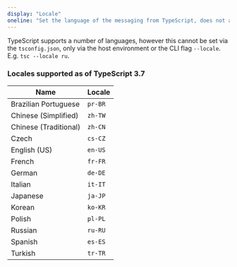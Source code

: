 ```yaml
---
display: "Locale"
oneline: "Set the language of the messaging from TypeScript, does not affect emit"
---
```


TypeScript supports a number of languages, however this cannot be set via the `tsconfig.json`, only
via the host environment or the CLI flag `--locale`. E.g. `tsc --locale ru`.

### Locales supported as of TypeScript 3.7

| Name                  | Locale  |
| --------------------- | ------- |
| Brazilian Portuguese  | `pr-BR` |
| Chinese (Simplified)  | `zh-TW` |
| Chinese (Traditional) | `zh-CN` |
| Czech                 | `cs-CZ` |
| English (US)          | `en-US` |
| French                | `fr-FR` |
| German                | `de-DE` |
| Italian               | `it-IT` |
| Japanese              | `ja-JP` |
| Korean                | `ko-KR` |
| Polish                | `pl-PL` |
| Russian               | `ru-RU` |
| Spanish               | `es-ES` |
| Turkish               | `tr-TR` |
